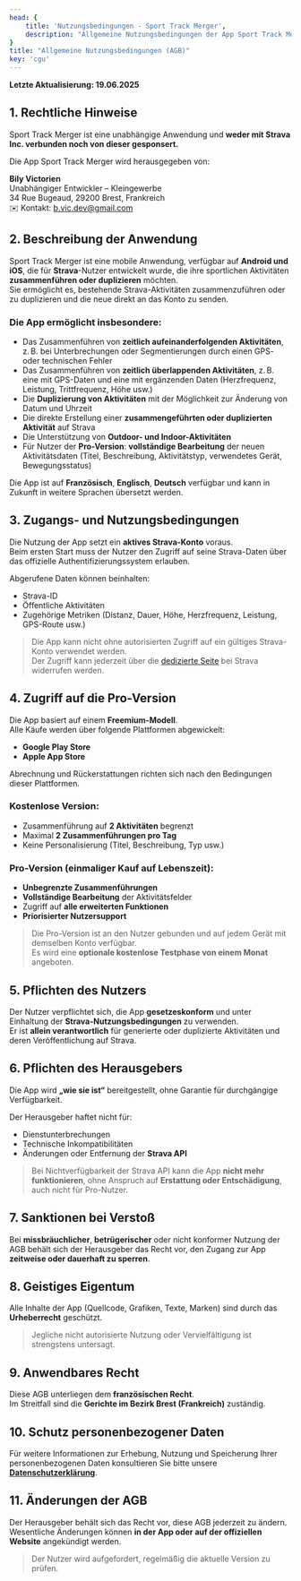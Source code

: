 ```yaml
---
head: {
    title: 'Nutzungsbedingungen - Sport Track Merger',
    description: "Allgemeine Nutzungsbedingungen der App Sport Track Merger"
}
title: "Allgemeine Nutzungsbedingungen (AGB)"
key: 'cgu'
---
```


**Letzte Aktualisierung: 19.06.2025**

## 1. Rechtliche Hinweise

Sport Track Merger ist eine unabhängige Anwendung und **weder mit Strava Inc. verbunden noch von dieser gesponsert.**

Die App Sport Track Merger wird herausgegeben von:

**Bily Victorien**  
Unabhängiger Entwickler – Kleingewerbe  
34 Rue Bugeaud, 29200 Brest, Frankreich  
✉️ Kontakt: [b.vic.dev@gmail.com](mailto:b.vic.dev@gmail.com)

## 2. Beschreibung der Anwendung

Sport Track Merger ist eine mobile Anwendung, verfügbar auf **Android und iOS**, die für **Strava**-Nutzer entwickelt wurde, die ihre sportlichen Aktivitäten **zusammenführen oder duplizieren** möchten.  
Sie ermöglicht es, bestehende Strava-Aktivitäten zusammenzuführen oder zu duplizieren und die neue direkt an das Konto zu senden.

### Die App ermöglicht insbesondere:

- Das Zusammenführen von **zeitlich aufeinanderfolgenden Aktivitäten**, z. B. bei Unterbrechungen oder Segmentierungen durch einen GPS- oder technischen Fehler
- Das Zusammenführen von **zeitlich überlappenden Aktivitäten**, z. B. eine mit GPS-Daten und eine mit ergänzenden Daten (Herzfrequenz, Leistung, Trittfrequenz, Höhe usw.)
- Die **Duplizierung von Aktivitäten** mit der Möglichkeit zur Änderung von Datum und Uhrzeit
- Die direkte Erstellung einer **zusammengeführten oder duplizierten Aktivität** auf Strava
- Die Unterstützung von **Outdoor- und Indoor-Aktivitäten**
- Für Nutzer der **Pro-Version**: **vollständige Bearbeitung** der neuen Aktivitätsdaten (Titel, Beschreibung, Aktivitätstyp, verwendetes Gerät, Bewegungsstatus)

Die App ist auf **Französisch**, **Englisch**, **Deutsch** verfügbar und kann in Zukunft in weitere Sprachen übersetzt werden.

## 3. Zugangs- und Nutzungsbedingungen

Die Nutzung der App setzt ein **aktives Strava-Konto** voraus.  
Beim ersten Start muss der Nutzer den Zugriff auf seine Strava-Daten über das offizielle Authentifizierungssystem erlauben.

Abgerufene Daten können beinhalten:

- Strava-ID  
- Öffentliche Aktivitäten  
- Zugehörige Metriken (Distanz, Dauer, Höhe, Herzfrequenz, Leistung, GPS-Route usw.)

> Die App kann nicht ohne autorisierten Zugriff auf ein gültiges Strava-Konto verwendet werden.  
> Der Zugriff kann jederzeit über die [dedizierte Seite](https://www.strava.com/settings/apps) bei Strava widerrufen werden.

## 4. Zugriff auf die Pro-Version

Die App basiert auf einem **Freemium-Modell**.  
Alle Käufe werden über folgende Plattformen abgewickelt:

- **Google Play Store**
- **Apple App Store**

Abrechnung und Rückerstattungen richten sich nach den Bedingungen dieser Plattformen.

### Kostenlose Version:

- Zusammenführung auf **2 Aktivitäten** begrenzt
- Maximal **2 Zusammenführungen pro Tag**
- Keine Personalisierung (Titel, Beschreibung, Typ usw.)

### Pro-Version (einmaliger Kauf auf Lebenszeit):

- **Unbegrenzte Zusammenführungen**
- **Vollständige Bearbeitung** der Aktivitätsfelder
- Zugriff auf **alle erweiterten Funktionen**
- **Priorisierter Nutzersupport**

> Die Pro-Version ist an den Nutzer gebunden und auf jedem Gerät mit demselben Konto verfügbar.  
> Es wird eine **optionale kostenlose Testphase von einem Monat** angeboten.

## 5. Pflichten des Nutzers

Der Nutzer verpflichtet sich, die App **gesetzeskonform** und unter Einhaltung der **Strava-Nutzungsbedingungen** zu verwenden.  
Er ist **allein verantwortlich** für generierte oder duplizierte Aktivitäten und deren Veröffentlichung auf Strava.

## 6. Pflichten des Herausgebers

Die App wird **„wie sie ist“** bereitgestellt, ohne Garantie für durchgängige Verfügbarkeit.

Der Herausgeber haftet nicht für:

- Dienstunterbrechungen  
- Technische Inkompatibilitäten  
- Änderungen oder Entfernung der **Strava API**

> Bei Nichtverfügbarkeit der Strava API kann die App **nicht mehr funktionieren**, ohne Anspruch auf **Erstattung oder Entschädigung**, auch nicht für Pro-Nutzer.

## 7. Sanktionen bei Verstoß

Bei **missbräuchlicher**, **betrügerischer** oder nicht konformer Nutzung der AGB behält sich der Herausgeber das Recht vor, den Zugang zur App **zeitweise oder dauerhaft zu sperren**.

## 8. Geistiges Eigentum

Alle Inhalte der App (Quellcode, Grafiken, Texte, Marken) sind durch das **Urheberrecht** geschützt.

> Jegliche nicht autorisierte Nutzung oder Vervielfältigung ist strengstens untersagt.

## 9. Anwendbares Recht

Diese AGB unterliegen dem **französischen Recht**.  
Im Streitfall sind die **Gerichte im Bezirk Brest (Frankreich)** zuständig.

## 10. Schutz personenbezogener Daten

Für weitere Informationen zur Erhebung, Nutzung und Speicherung Ihrer personenbezogenen Daten konsultieren Sie bitte unsere **[Datenschutzerklärung](#)**.

## 11. Änderungen der AGB

Der Herausgeber behält sich das Recht vor, diese AGB jederzeit zu ändern.  
Wesentliche Änderungen können **in der App oder auf der offiziellen Website** angekündigt werden.

> Der Nutzer wird aufgefordert, regelmäßig die aktuelle Version zu prüfen.
